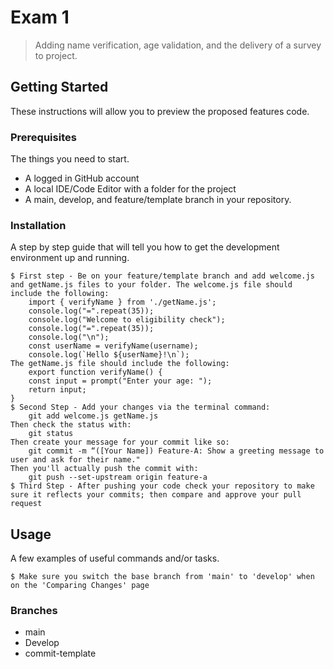 # Exam 1

> Adding name verification, age validation, and the delivery of a survey to project.

## Getting Started

<p> These instructions will allow you to preview the proposed features code.

### Prerequisites

<p> The things you need to start.

- A logged in GitHub account
- A local IDE/Code Editor with a folder for the project
- A main, develop, and feature/template branch in your repository.

### Installation

<p> A step by step guide that will tell you how to get the development environment up and running.

```
$ First step - Be on your feature/template branch and add welcome.js and getName.js files to your folder. The welcome.js file should include the following:
    import { verifyName } from './getName.js';
    console.log("=".repeat(35));
    console.log("Welcome to eligibility check");
    console.log("=".repeat(35));
    console.log("\n");
    const userName = verifyName(username);
    console.log(`Hello ${userName}!\n`);
The getName.js file should include the following:
    export function verifyName() {
    const input = prompt("Enter your age: ");
    return input;
}
$ Second Step - Add your changes via the terminal command:
    git add welcome.js getName.js
Then check the status with:
    git status
Then create your message for your commit like so:
    git commit -m “([Your Name]) Feature-A: Show a greeting message to user and ask for their name."
Then you'll actually push the commit with:
    git push --set-upstream origin feature-a
$ Third Step - After pushing your code check your repository to make sure it reflects your commits; then compare and approve your pull request
```

## Usage

A few examples of useful commands and/or tasks.

```
$ Make sure you switch the base branch from 'main' to 'develop' when on the 'Comparing Changes' page
```

### Branches

- main
- Develop
- commit-template
